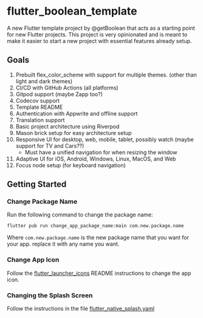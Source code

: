 # flutter_boolean_template

A new Flutter template project by @getBoolean that acts as a starting point for new Flutter projects.
This project is very opinionated and is meant to make it easier to start a new project with essential
features already setup.

## Goals

1. Prebuilt flex_color_scheme with support for multiple themes. (other than light and dark themes)
1. CI/CD with GitHub Actions (all platforms)
1. Gitpod support (maybe Zapp too?)
1. Codecov support
1. Template README
1. Authentication with Appwrite and offline support
1. Translation support
1. Basic project architecture using Riverpod
1. Mason brick setup for easy architecture setup
1. Responsive UI for desktop, web, mobile, tablet, possibly watch (maybe support for TV and Cars??)
   * Must have a unified navigation for when resizing the window
1. Adaptive UI for iOS, Android, Windows, Linux, MacOS, and Web
1. Focus node setup (for keyboard navigation)

## Getting Started

### Change Package Name

Run the following command to change the package name:

```bash
flutter pub run change_app_package_name:main com.new.package.name
```

Where `com.new.package.name` is the new package name that you want for your app. replace it with any name you want.

### Change App Icon

Follow the [flutter_launcher_icons](https://pub.dev/packages/flutter_launcher_icons) README instructions to change the app icon.

### Changing the Splash Screen

Follow the instructions in the file [flutter_native_splash.yaml](flutter_native_splash.yaml)

